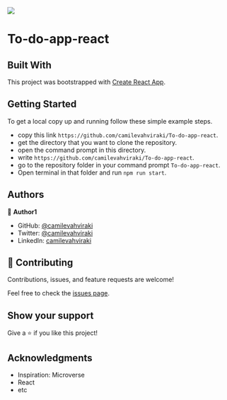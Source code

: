 ![](https://img.shields.io/badge/Microverse-blueviolet)

# To-do-app-react

## Built With
This project was bootstrapped with [Create React App](https://github.com/facebook/create-react-app).


## Getting Started

To get a local copy up and running follow these simple example steps.

- copy this link `https://github.com/camilevahviraki/To-do-app-react`.
- get the directory that you want to clone the repository.
- open the command prompt in this directory.
- write `https://github.com/camilevahviraki/To-do-app-react`.
- go to the repository folder in your command prompt `To-do-app-react`.
- Open terminal in that folder and run `npm run start`.


## Authors

👤 **Author1**

- GitHub: [@camilevahviraki](https://github.com/camilevahviraki)
- Twitter: [@camilevahviraki](https://twitter.com/CamileVahviraki)
- LinkedIn: [camilevahviraki](https://www.linkedin.com/in/camile-vahviraki-8180a6232/)



## 🤝 Contributing

Contributions, issues, and feature requests are welcome!

Feel free to check the [issues page](../../issues/).

## Show your support

Give a ⭐️ if you like this project!

## Acknowledgments

- Inspiration: Microverse
- React
- etc
